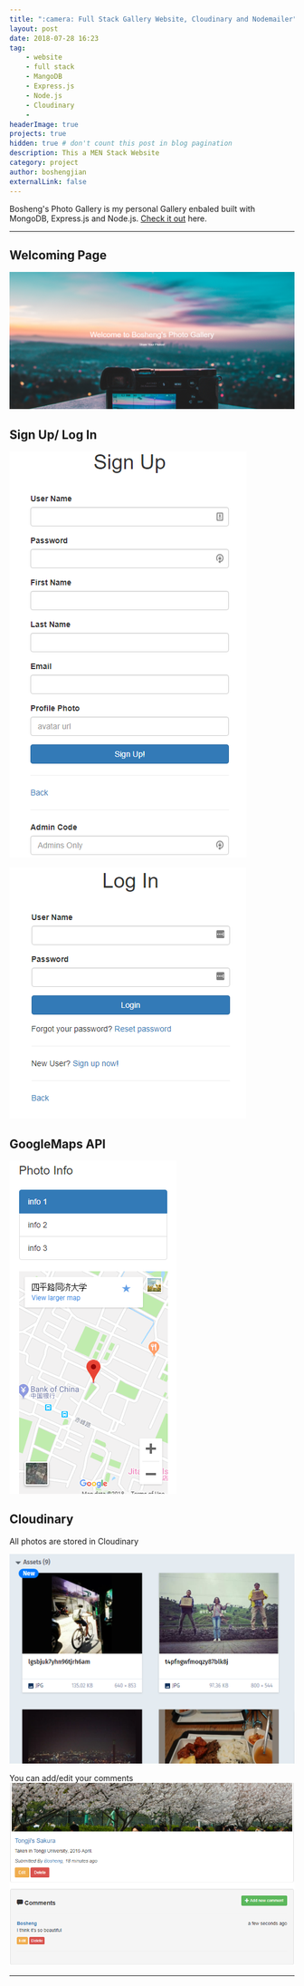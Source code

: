 ```yaml
---
title: ":camera: Full Stack Gallery Website, Cloudinary and Nodemailer"
layout: post
date: 2018-07-28 16:23
tag: 
    - website 
    - full stack 
    - MangoDB 
    - Express.js 
    - Node.js
    - Cloudinary
    - 
headerImage: true
projects: true
hidden: true # don't count this post in blog pagination
description: This a MEN Stack Website
category: project
author: boshengjian
externalLink: false
---
```


Bosheng's Photo Gallery is my personal Gallery enbaled built with MongoDB, Express.js and Node.js.
[Check it out](https://afternoon-citadel-68589.herokuapp.com/) here.


---

## Welcoming Page

![Screenshot](/assets/images/projects/gallery/welcome.png)

## Sign Up/ Log In

![Screenshot](/assets/images/projects/gallery/register.png)

![Screenshot](/assets/images/projects/gallery/login.png)

## GoogleMaps API

![Screenshot](/assets/images/projects/gallery/map.png)

## Cloudinary

All photos are stored in Cloudinary

![Screenshot](/assets/images/projects/gallery/cloud.png)

You can add/edit your comments
    ![Screenshot](/assets/images/projects/gallery/camp_datail.png)




---


